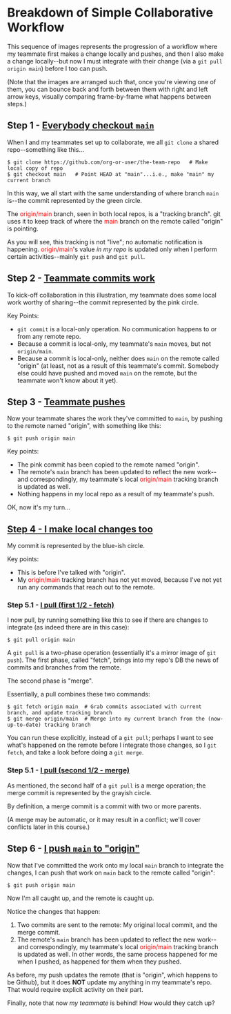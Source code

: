 # Breakdown of Simple Collaborative Workflow
This sequence of images represents the progression of a workflow where my teammate first makes a change locally and pushes, and then I also make a change locally--but now I must integrate with their change (via a `git pull origin main`) before I too can push.

(Note that the images are arranged such that, once you're viewing one of them, you can bounce back and forth between them with right and left arrow keys, visually comparing frame-by-frame what happens between steps.)

## Step 1 - [Everybody checkout `main`](./image0.md)
When I and my teammates set up to collaborate, we all `git clone` a shared repo--something like this...
```
$ git clone https://github.com/org-or-user/the-team-repo   # Make local copy of repo
$ git checkout main   # Point HEAD at "main"...i.e., make "main" my current branch
```
In this way, we all start with the same understanding of where branch `main` is--the commit represented by the green circle.

The
<span class="hljs" style="color:red">origin/main</span>
branch, seen in both local repos, is a "tracking branch". git uses it to keep track of where the
<span class="hljs" style="color:red">main</span>
branch on the remote called "origin" is pointing.

As you will see, this tracking is not "live"; no automatic notification is happening.
<span class="hljs" style="color:red">origin/main</span>'s
value _in my repo_ is updated only when I perform certain activities--mainly `git push` and `git pull`.

## Step 2 - [Teammate commits work](./image1.md)
To kick-off collaboration in this illustration, my teammate does some local work worthy of sharing--the commit represented by the pink circle.

Key Points:
- `git commit` is a local-only operation.  No communication happens to or from any remote repo.
- Because a commit is local-only, my teammate's `main` moves, but not `origin/main`.
- Because a commit is local-only, neither does `main` on the remote called "origin" (at least, not as a result of this teammate's commit.  Somebody else could have pushed and moved `main` on the remote, but the teammate won't know about it yet).

## Step 3 - [Teammate pushes](./image2.md)
Now your teammate shares the work they've committed to `main`, by pushing to the remote named "origin", with something like this:
```
$ git push origin main
```
Key points:
- The pink commit has been copied to the remote named "origin".
- The remote's `main` branch has been updated to reflect the new work--and correspondingly, my teammate's local
<span class="hljs" style="color:red">origin/main</span>
tracking branch is updated as well.
- Nothing happens in my local repo as a result of my teammate's push.

OK, now it's my turn...

## [Step 4 - I make local changes too](./image3.md)
My commit is represented by the blue-ish circle.

Key points:
- This is before I've talked with "origin".
- My <span class="hljs" style="color:red">origin/main</span> tracking branch has not yet moved, because I've not yet run any commands that reach out to the remote.

### Step 5.1 - [I pull (first 1/2 - fetch)](./image4.md)
I now pull, by running something like this to see if there are changes to integrate (as indeed there are in this case):
```
$ git pull origin main
```
A `git pull` is a two-phase operation (essentially it's a mirror image of `git push`).  The first phase, called "fetch", brings into my repo's DB the news of commits and branches from the remote.

The second phase is "merge".

Essentially, a pull combines these two commands:
```
$ git fetch origin main  # Grab commits associated with current branch, and update tracking branch
$ git merge origin/main  # Merge into my current branch from the (now-up-to-date) tracking branch
```
You can run these explicitly, instead of a `git pull`; perhaps I want to see what's happened on the remote before I integrate those changes, so I `git fetch`, and take a look before doing a `git merge`.

### Step 5.1 - [I pull (second 1/2 - merge)](./image5.md)
As mentioned, the second half of a `git pull` is a merge operation; the merge commit is represented by the grayish circle.

By definition, a merge commit is a commit with two or more parents.

(A merge may be automatic, or it may result in a conflict; we'll cover conflicts later in this course.)

## Step 6 - [I push `main` to "origin"](./image6.md)
Now that I've committed the work onto my local `main` branch to integrate the changes, I can push that work on `main` back to the remote called "origin":
```
$ git push origin main 
```
Now I'm all caught up, and the remote is caught up.

Notice the changes that happen:
1. Two commits are sent to the remote: My original local commit, and the merge commit.
1. The remote's `main` branch has been updated to reflect the new work--and correspondingly, my teammate's local 
<span class="hljs" style="color:red">origin/main</span>
tracking branch is updated as well.  In other words, the same process happened for me when I pushed, as happened for them when they pushed.

As before, my push updates the remote (that is "origin", which happens to be Github), but it does **NOT** update my anything in my teammate's repo.  That would require explicit activity on their part.


Finally, note that now _my teammate_  is behind!  How would they catch up?

